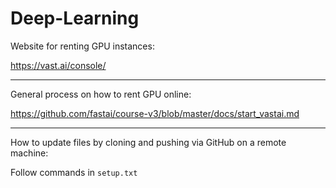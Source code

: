 # Deep-Learning

Website for renting GPU instances:

https://vast.ai/console/

***

General process on how to rent GPU online:

https://github.com/fastai/course-v3/blob/master/docs/start_vastai.md

***

How to update files by cloning and pushing via GitHub on a remote machine:

Follow commands in `setup.txt`
